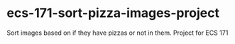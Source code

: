 # ecs-171-sort-pizza-images-project
Sort images based on if they have pizzas or not in them. Project for ECS 171
